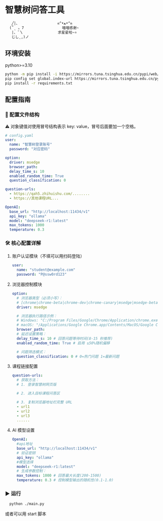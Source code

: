 # 智慧树问答工具

```txt
   ╱|、　　　　　　　　　　　ฅ^•ﻌ•^ฅ
  (˚ˎ 。7　　　　　　　　　　 喵喵感谢~
   |、˜〵　　　　　　　　　 求星星啦~⭐
   じしˍ,)ノ
```

## 环境安装

python>=3.10

```bash
python -m pip install -i https://mirrors.tuna.tsinghua.edu.cn/pypi/web/simple --upgrade pip
pip config set global.index-url https://mirrors.tuna.tsinghua.edu.cn/pypi/web/simple
pip install -r requirements.txt
```

## 配置指南

### 📁 配置文件结构

⚠️ 对象键值对使用冒号结构表示 key: value，冒号后面要加一个空格。

```yaml
# config.yaml
user:
  name: "智慧树登录账号"
  password: "对应密码"

option:
  driver: msedge
  browser_path:
  delay_time_s: 10
  enabled_random_time: True
  question_classification: 0

question-urls:
  - https://qah5.zhihuishu.com/........
  - https://其他课程URL...

OpenAI:
  base_url: "http://localhost:11434/v1"
  api_key: "ollama"
  model: "deepseek-r1:latest"
  max_tokens: 1000
  temperature: 0.3
```

### 🛠️ 核心配置详解

1. 账户认证模块（不填可以用扫码登陆）

   ```yaml
   user:
     name: "student@example.com"
     password: "P@ssw0rd123"
   ```

2. 浏览器控制模块

   ```yaml
   option:
     # 浏览器类型（必须小写）：
     # [chrome|chrome-beta|chrome-dev|chrome-canary|msedge|msedge-beta...]
     driver: msedge

     # 浏览器执行路径示例：
     # Windows: "C:/Program Files/Google/Chrome/Application/chrome.exe"
     # macOS: "/Applications/Google Chrome.app/Contents/MacOS/Google Chrome"
     browser_path:
     # 延迟设置策略：
     delay_time_s: 10 # 回答问题等待时间(8-15 秒推荐)
     enabled_random_time: True # 启用 ±50%随机偏移

     # 问题筛选模式：
     question_classification: 0 # 0=热门问题 1=最新问题
   ```

3. 课程链接配置

   ```yaml
   question-urls:
     # 获取方法：
     # 1. 登录智慧树网页版

     # 2. 进入目标课程问答区

     # 3. 复制浏览器地址栏完整 URL
     - url1
     - url2
     - url3
     ......
   ```

4. AI 模型设置

   ```yaml
   OpenAI:
     #api地址
     base_url: "http://localhost:11434/v1"
     # 验证密钥
     api_key: "ollama"
     #模型选择
     model: "deepseek-r1:latest"
     # 生成参数控制：
     max_tokens: 1000 # 回答最大长度(200-1500)
     temperature: 0.3 # 控制模型输出的随机性(0.1-1.0)
   ```

### ▶️ 运行

```bash
  python ./main.py
```

或者可以用
start 脚本
